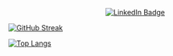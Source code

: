 
<div id="badges">
  <p align="center">
    <a href="your-linkedin-URL">
      <img src="https://img.shields.io/badge/LinkedIn-blue?style=for-the-badge&logo=linkedin&logoColor=white" alt="LinkedIn Badge"/>
    </a>
  </p>
</div>

[![GitHub Streak](http://github-readme-streak-stats.herokuapp.com?user=garingor&theme=dark&background=000000)](https://git.io/streak-stats)

[![Top Langs](https://github-readme-stats.vercel.app/api/top-langs/?username=garingor&layout=compact&theme=vision-friendly-dark)](https://github.com/anuraghazra/github-readme-stats)


